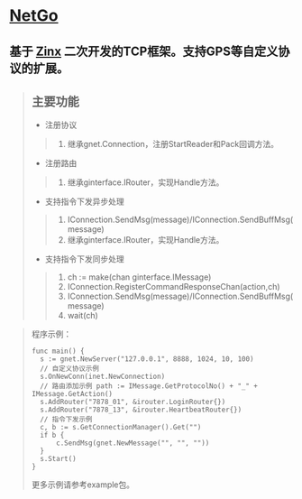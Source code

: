 # [NetGo](https://github.com/dcs4y/NetGo)

## 基于 [Zinx](https://github.com/aceld/zinx "Zinx主页") 二次开发的TCP框架。支持GPS等自定义协议的扩展。

> ## 主要功能
>- 注册协议
>>1. 继承gnet.Connection，注册StartReader和Pack回调方法。
>- 注册路由
>>1. 继承ginterface.IRouter，实现Handle方法。
>- 支持指令下发异步处理
>>1. IConnection.SendMsg(message)/IConnection.SendBuffMsg(message)
>>2. 继承ginterface.IRouter，实现Handle方法。
>- 支持指令下发同步处理
>>1. ch := make(chan ginterface.IMessage)
>>2. IConnection.RegisterCommandResponseChan(action,ch)
>>3. IConnection.SendMsg(message)/IConnection.SendBuffMsg(message)
>>4. wait(ch)

> 程序示例：
> ```
> func main() {
> 	s := gnet.NewServer("127.0.0.1", 8888, 1024, 10, 100)
> 	// 自定义协议示例
> 	s.OnNewConn(inet.NewConnection)
> 	// 路由添加示例 path := IMessage.GetProtocolNo() + "_" + IMessage.GetAction()
> 	s.AddRouter("7878_01", &irouter.LoginRouter{})
> 	s.AddRouter("7878_13", &irouter.HeartbeatRouter{})
> 	// 指令下发示例
> 	c, b := s.GetConnectionManager().Get("")
> 	if b {
> 		c.SendMsg(gnet.NewMessage("", "", ""))
> 	}
> 	s.Start()
> }
> ```
> 更多示例请参考example包。